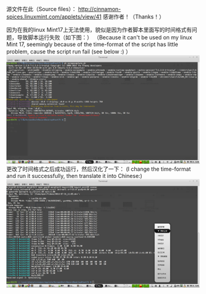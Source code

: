 源文件在此（Source files）：
http://cinnamon-spices.linuxmint.com/applets/view/41
感谢作者！（Thanks！）

因为在我的linux Mint17上无法使用，貌似是因为作者脚本里面写的时间格式有问题，导致脚本运行失败（如下图：）
（Because it can't be used on my linux Mint 17, seemingly because of the time-format of the script has little problem, cause the script run fail (see below :) ）
![修改之前](https://github.com/APAR1992/ScreenShot-Desktop-Record/blob/master/2014-07-31%2012:58:42%E7%9A%84%E5%B1%8F%E5%B9%95%E6%88%AA%E5%9B%BE.png)
更改了时间格式之后成功运行，然后汉化了一下：
(I change the time-format and run it successfully, then translate it into Chinese:)
![汉化之后](https://github.com/APAR1992/ScreenShot-Desktop-Record/blob/master/2014-07-31%2012:45:39%E7%9A%84%E5%B1%8F%E5%B9%95%E6%88%AA%E5%9B%BE.png)
